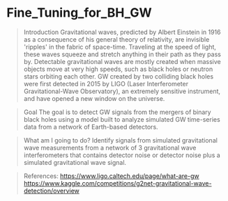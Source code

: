 # Fine_Tuning_for_BH_GW

>Introduction
Gravitational waves, predicted by Albert Einstein in 1916 as a consequence of his general theory of relativity, are invisible 'ripples' in the fabric of space-time. Traveling at the speed of light, these waves squeeze and stretch anything in their path as they pass by. Detectable gravitational waves are mostly created when massive objects move at very high speeds, such as black holes or neutron stars orbiting each other. GW created by two colliding black holes were first detected in 2015 by LIGO (Laser Interferometer Gravitational-Wave Observatory), an extremely sensitive instrument, and have opened a new window on the universe. 

>Goal
The goal is to detect GW signals from the mergers of binary black holes using a model built to analyze simulated GW time-series data from a network of Earth-based detectors.

>What am I going to do?
Identify signals from simulated gravitational wave measurements from a network of 3 gravitational wave interferometers that contains detector noise or detector noise plus a simulated gravitational wave signal.

>References:
https://www.ligo.caltech.edu/page/what-are-gw
https://www.kaggle.com/competitions/g2net-gravitational-wave-detection/overview

